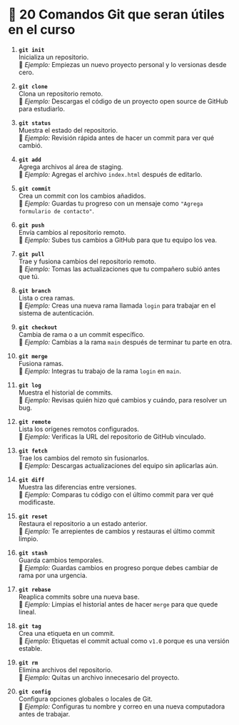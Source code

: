 # 📘 20 Comandos Git que seran útiles en el curso

1. **`git init`**  
   Inicializa un repositorio.  
   🧠 *Ejemplo:* Empiezas un nuevo proyecto personal y lo versionas desde cero.

2. **`git clone`**  
   Clona un repositorio remoto.  
   🧠 *Ejemplo:* Descargas el código de un proyecto open source de GitHub para estudiarlo.

3. **`git status`**  
   Muestra el estado del repositorio.  
   🧠 *Ejemplo:* Revisión rápida antes de hacer un commit para ver qué cambió.

4. **`git add`**  
   Agrega archivos al área de staging.  
   🧠 *Ejemplo:* Agregas el archivo `index.html` después de editarlo.

5. **`git commit`**  
   Crea un commit con los cambios añadidos.  
   🧠 *Ejemplo:* Guardas tu progreso con un mensaje como `"Agrega formulario de contacto"`.

6. **`git push`**  
   Envía cambios al repositorio remoto.  
   🧠 *Ejemplo:* Subes tus cambios a GitHub para que tu equipo los vea.

7. **`git pull`**  
   Trae y fusiona cambios del repositorio remoto.  
   🧠 *Ejemplo:* Tomas las actualizaciones que tu compañero subió antes que tú.

8. **`git branch`**  
   Lista o crea ramas.  
   🧠 *Ejemplo:* Creas una nueva rama llamada `login` para trabajar en el sistema de autenticación.

9. **`git checkout`**  
   Cambia de rama o a un commit específico.  
   🧠 *Ejemplo:* Cambias a la rama `main` después de terminar tu parte en otra.

10. **`git merge`**  
    Fusiona ramas.  
    🧠 *Ejemplo:* Integras tu trabajo de la rama `login` en `main`.

11. **`git log`**  
    Muestra el historial de commits.  
    🧠 *Ejemplo:* Revisas quién hizo qué cambios y cuándo, para resolver un bug.

12. **`git remote`**  
    Lista los orígenes remotos configurados.  
    🧠 *Ejemplo:* Verificas la URL del repositorio de GitHub vinculado.

13. **`git fetch`**  
    Trae los cambios del remoto sin fusionarlos.  
    🧠 *Ejemplo:* Descargas actualizaciones del equipo sin aplicarlas aún.

14. **`git diff`**  
    Muestra las diferencias entre versiones.  
    🧠 *Ejemplo:* Comparas tu código con el último commit para ver qué modificaste.

15. **`git reset`**  
    Restaura el repositorio a un estado anterior.  
    🧠 *Ejemplo:* Te arrepientes de cambios y restauras el último commit limpio.

16. **`git stash`**  
    Guarda cambios temporales.  
    🧠 *Ejemplo:* Guardas cambios en progreso porque debes cambiar de rama por una urgencia.

17. **`git rebase`**  
    Reaplica commits sobre una nueva base.  
    🧠 *Ejemplo:* Limpias el historial antes de hacer `merge` para que quede lineal.

18. **`git tag`**  
    Crea una etiqueta en un commit.  
    🧠 *Ejemplo:* Etiquetas el commit actual como `v1.0` porque es una versión estable.

19. **`git rm`**  
    Elimina archivos del repositorio.  
    🧠 *Ejemplo:* Quitas un archivo innecesario del proyecto.

20. **`git config`**  
    Configura opciones globales o locales de Git.  
    🧠 *Ejemplo:* Configuras tu nombre y correo en una nueva computadora antes de trabajar.
